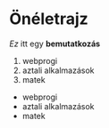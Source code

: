 # Önéletrajz

*Ez* itt egy **bemutatkozás**

1. webprogi
2. aztali alkalmazások
3. matek

- webprogi
- aztali alkalmazások
- matek
